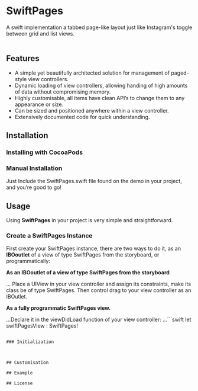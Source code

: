 # SwiftPages
A swift implementation a tabbed page-like layout just like Instagram's toggle between grid and list views.
<br />
<br />

## Features

- A simple yet beautifully architected solution for management of paged-style view controllers.
- Dynamic loading of view controllers, allowing handing of high amounts of data without compromising memory.
- Highly customisable, all items have clean API’s to change them to any appearance or size.
- Can be sized and positioned anywhere within a view controller.
- Extensively documented code for quick understanding.

## Installation

### Installing with CocoaPods

### Manual Installation

Just Include the SwiftPages.swift file found on the demo in your project, and you’re good to go!

## Usage
Using **SwiftPages** in your project is very simple and straightforward. 

### Create a SwiftPages Instance

First create your SwiftPages instance, there are two ways to do it, as an **IBOoutlet** of a view of type SwiftPages from the storyboard, or programmatically:

**As an IBOoutlet of a view of type SwiftPages from the storyboard**
	
... Place a UIView in your view controller and assign its constraints, make its class be of type SwiftPages. Then control drag to your view controller as an IBOutlet.
	
**As a fully programmatic SwiftPages view.**

...Declare it in the viewDidLoad function of your view controller:
...```swift
let swiftPagesView : SwiftPages!
```

### Initialization



## Customisation

## Example

## License
